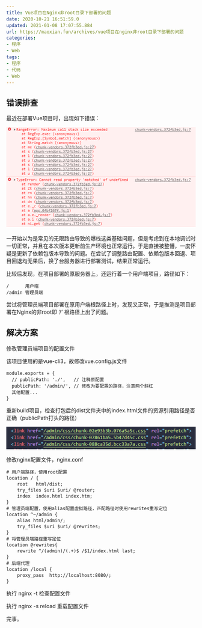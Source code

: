 ```yaml
---
title: Vue项目在Nginx非root目录下部署的问题
date: 2020-10-21 16:51:59.0
updated: 2021-01-08 17:07:55.884
url: https://maoxian.fun/archives/vue项目在nginx非root目录下部署的问题
categories: 
- 程序
- Web
tags: 
- 程序
- 代码
- Web
---
```


## 错误排查

最近在部署Vue项目时，出现如下错误：

![img](Vue项目在Nginx非root目录下部署的问题/009501e2311bca14f237f5d30a9f8ac2-378b44-1610095800.png)

一开始以为是常见的无限路由导致的爆栈这类基础问题，但是考虑到在本地调试时一切正常，并且在本次版本更新前生产环境也正常运行。于是直接被整懵，一度怀疑是更新了依赖包版本导致的问题。在尝试了调整路由配置、依赖包版本回退、项目回退均无果后，换了台服务器进行部署测试，结果正常运行。

比较后发现，在项目部署的原服务器上，还运行着一个用户端项目，路径如下：

```nginx
/      用户端
/admin 管理员端
```

尝试将管理员端项目部署在原用户端根路径上时，发现又正常，于是推测是项目部署在Nginx的非root即 ‘/’ 根路径上出了问题。

## 解决方案

修改管理员端项目的配置文件

该项目使用的是vue-cli3，故修改vue.config.js文件

```nginx
module.exports = {
  // publicPath: './',   // 注释原配置
  publicPath: '/admin/', // 修改为要配置的路径，注意两个斜杠
  其他配置...
}
```

重新build项目，检查打包后的dist文件夹中的index.html文件的资源引用路径是否正确（publicPath打头的路径）

![img](Vue项目在Nginx非root目录下部署的问题/f48c4c3cab9bf32d52e1043e5341c724-54d547-1610095811.png)

修改nginx配置文件，nginx.conf

```nginx
# 用户端路径，使用root配置
location / {
    root   html/dist;
    try_files $uri $uri/ @router;
    index  index.html index.htm;
}
# 管理员端配置，使用alias配置虚拟路径，匹配路径时使用rewrites重写定位
location ^~/admin {
    alias html/admin/;
    try_files $uri $uri/ @rewrites;
}
# 将管理员端路径重写定位
location @rewrites{
    rewrite ^/(admin)/(.+)$ /$1/index.html last;
}
# 后端代理
location /local {
    proxy_pass  http://localhost:8080/;
}
```

执行 nginx -t 检查配置文件

执行 nginx -s reload 重载配置文件

完事。